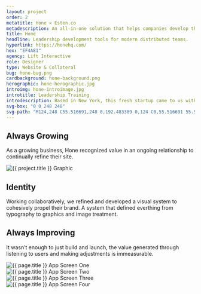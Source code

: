```yaml
---
layout: project
order: 2
metatitle: Hone ✕ Esten.co
metadescription: An all-in-one solution that helps companies develop their leaders, no matter where they are.
title: Hone
headline: Leadership development tools for modern distributed teams.
hyperlink: https://honehq.com/
hex: "EF4A81"
agency: Lift Interactive
role: Designer
type: Website & Collateral
bug: hone-bug.png
cardbackground: hone-background.png
herographic: hone-herographic.jpg
introimg: hone-introimage.jpg
introtitle: Leadership Training
introdescription: Based in New York, this fresh startup came to us with a thorough narrative and content plan they needed visually translated onto the web.
svg-box: "0 0 248 248"
svg-path: "M124,248 C55.516691,248 0,192.483309 0,124 C0,55.516691 55.516691,0 124,0 C192.483309,0 248,55.516691 248,124 C248,192.483309 192.483309,248 124,248 Z M172.337328,68 L154.867236,68 C153.757078,68 152.83999,68.3498281 152.118813,69.0494844 C151.397636,69.7491407 151.039886,70.5810155 151.039886,71.5478634 L151.039886,96.7382443 C150.988779,97.2092728 150.926315,97.644492 150.86669,98.093484 C148.598105,115.719864 139.353409,116.221193 121.977013,117.064086 C114.697098,117.413914 105.509187,117.87117 97.0083813,120.967286 L97.0083813,113.521732 L96.9601136,113.521732 L96.9601136,71.5478634 C96.9601136,70.5810155 96.5966858,69.7491407 95.8783478,69.0494844 C95.151492,68.3498281 94.240083,68 93.1327636,68 L75.6598324,68 C74.5496738,68 73.6638183,68.3498281 72.9994267,69.0494844 C72.3321958,69.7491407 72,70.5810155 72,71.5478634 L72,177.289618 C72,178.363893 72.3321958,179.256368 72.9994267,179.95327 C73.6638183,180.652926 74.5496738,181 75.6598324,181 L93.1327636,181 C94.240083,181 95.151492,180.652926 95.8783478,179.95327 C96.5966858,179.256368 96.9601136,178.363893 96.9601136,177.289618 L96.9601136,156.512029 C96.97431,156.401847 96.994185,156.305438 97.0083813,156.195256 C98.8510743,141.866075 106.534167,141.450137 123.186546,140.645808 C131.247263,140.254662 141.531137,139.753333 150.86669,135.855642 C150.926315,135.828096 150.983101,135.800551 151.039886,135.77576 L151.039886,177.289618 C151.039886,178.363893 151.397636,179.256368 152.118813,179.95327 C152.83999,180.652926 153.757078,181 154.867236,181 L172.337328,181 C173.447487,181 174.336182,180.652926 174.997734,179.95327 C175.664965,179.256368 176,178.363893 176,177.289618 L176,71.5478634 C176,70.5810155 175.664965,69.7491407 174.997734,69.0494844 C174.336182,68.3498281 173.447487,68 172.337328,68 Z"
---
```


<!--------------------------------- WHITE STREAMFIELD START -->
<div class="project-group white-group first-group">
	<!-------------------BREAK-->
	<div class="content-streamfield project-streamfield project-group-item">
		<!--BREAK-->
		<div class="centered-text aligned-center">
			<h2>Always Growing</h2>
			<p>As a growing business, Hone recognized value in an ongoing relationship to continually refine their site.</p>
		</div>
		<!--BREAK-->
	</div>
	<!-------------------BREAK-->
	<div class="screens-streamfield remove-top-mobile project-streamfield project-group-item">
		<!--BREAK-->
		<div class="vertical-center">
			<img src="{{ site.baseurl }}/assets/portfolio/{{ page.title | slugify }}/hone-screens.png" alt="{{ project.title }} Graphic">
		</div>
		<!--BREAK-->
	</div>
	<!-------------------BREAK-->
	<div class="bustout-streamfield whitetext project-streamfield project-group-item">
		<div class="bustout-wrapper" style="background-color:#{{ page.hex }};">
			<div class="bustout-image" style="background-image:url('{{ site.baseurl }}/assets/portfolio/{{ page.title | slugify }}/hone-bigimage.jpg');"></div><!--MAGICFLOAT
			--><div class="bustout-content">
				<div class="bustout-inner">
					<h2>Identity</h2>
					<p>Working collaboratively, we refined and developed a visual system to cohesively propel their brand. A system that defined everthing from typography to graphics and image treatment.</p>
				</div>
			</div>
		</div>
	</div>
	<!-------------------BREAK-->
	<div class="content-streamfield project-streamfield project-group-item">
		<!--BREAK-->
		<div class="centered-text aligned-center">
			<h2>Always Improving</h2>
			<p>It wasn’t enough to just build and launch, the value generated through listening to users and making adjustments is immeasurable.</p>
		</div>
		<!--BREAK-->
	</div> 
	<!-------------------BREAK-->
	<div class="app-streamfield remove-top-mobile project-streamfield project-group-item">
		<!--BREAK-->
		<div class="app-image">
			<img src="{{ site.baseurl }}/assets/portfolio/{{ page.title | slugify }}/hone-mobile1.jpg" alt="{{ page.title }} App Screen One">
		</div><!--MAGICFLOAT
		--><div class="app-image">
			<img src="{{ site.baseurl }}/assets/portfolio/{{ page.title | slugify }}/hone-mobile2.jpg" alt="{{ page.title }} App Screen Two">
		</div><!--MAGICFLOAT
		--><div class="app-image">
			<img src="{{ site.baseurl }}/assets/portfolio/{{ page.title | slugify }}/hone-mobile3.jpg" alt="{{ page.title }} App Screen Three">
		</div><!--MAGICFLOAT
		--><div class="app-image">
			<img src="{{ site.baseurl }}/assets/portfolio/{{ page.title | slugify }}/hone-mobile4.jpg" alt="{{ page.title }} App Screen Four">
		</div>
		<!--BREAK-->
	</div>
	<!-------------------BREAK-->
	<div class="bigimage-streamfield no-contents whitetext project-streamfield project-group-item">
		<!--BREAK-->
		<div class="bigimage-wrap" style="background-color:#{{ page.hex }};">
			<div class="image-bleed" style="background-image:url('{{ site.baseurl }}/assets/portfolio/{{ page.title | slugify }}/hone-outroimage.jpg');">
			</div>
		</div>
	</div>
</div>